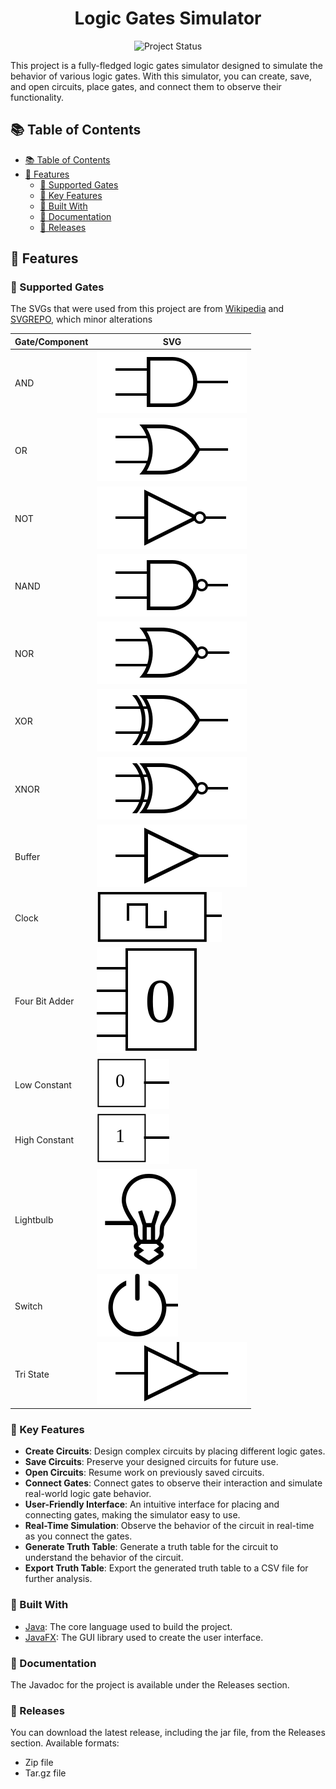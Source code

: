 <h1 align="center">Logic Gates Simulator</h1>
<div align="center">
   <img src="https://img.shields.io/badge/project_status-complete-31c452?style=for-the-badge" alt="Project Status" />
</div>

This project is a fully-fledged logic gates simulator designed to simulate the behavior of various logic gates. With this simulator, you can create, save, and open circuits, place gates, and connect them to observe their functionality.

## 📚 Table of Contents

-  [📚 Table of Contents](#-table-of-contents)
-  [🎯 Features](#-features)
   -  [🔌 Supported Gates](#-supported-gates)
   -  [🌟 Key Features](#-key-features)
   -  [🧰 Built With](#-built-with)
   -  [📖 Documentation](#-documentation)
   -  [🚀 Releases](#-releases)

## 🎯 Features

### 🔌 Supported Gates

The SVGs that were used from this project are from [Wikipedia](https://en.wikipedia.org/wiki/Logic_gate) and [SVGREPO](https://www.svgrepo.com/), which minor alterations

| Gate/Component | SVG                                                                                  |
| -------------- | ------------------------------------------------------------------------------------ |
| AND            | ![AND](src/main/resources/com/paperturtle/AND_ANSI_Labelled.svg)                     |
| OR             | ![OR](src/main/resources/com/paperturtle/OR_ANSI_Labelled.svg)                       |
| NOT            | ![NOT](src/main/resources/com/paperturtle/NOT_ANSI_Labelled.svg)                     |
| NAND           | ![NAND](src/main/resources/com/paperturtle/NAND_ANSI_Labelled.svg)                   |
| NOR            | ![NOR](src/main/resources/com/paperturtle/NOR_ANSI_Labelled.svg)                     |
| XOR            | ![XOR](src/main/resources/com/paperturtle/XOR_ANSI_Labelled.svg)                     |
| XNOR           | ![XNOR](src/main/resources/com/paperturtle/XNOR_ANSI_Labelled.svg)                   |
| Buffer         | ![Buffer](src/main/resources/com/paperturtle/BUFFER_ANSI_Labelled.svg)               |
| Clock          | ![Clock](src/main/resources/com/paperturtle/CLOCK_ANSI_Labelled.svg)                 |
| Four Bit Adder | ![Four Bit Adder](src/main/resources/com/paperturtle/FOURBITDIGIT_ANSI_Labelled.svg) |
| Low Constant   | ![Low Constant](src/main/resources/com/paperturtle/LOWCONSTANT_ANSI_Labelled.svg)    |
| High Constant  | ![High Constant](src/main/resources/com/paperturtle/HIGHCONSTANT_ANSI_Labelled.svg)  |
| Lightbulb      | ![Lightbulb](src/main/resources/com/paperturtle/LIGHTBULB_ANSI_Labelled.svg)         |
| Switch         | ![Switch](src/main/resources/com/paperturtle/SWITCH_ANSI_Labelled.svg)               |
| Tri State      | ![Tri State](src/main/resources/com/paperturtle/TRISTATE_ANSI_Labelled.svg)          |

### 🌟 Key Features

-  **Create Circuits**: Design complex circuits by placing different logic gates.
-  **Save Circuits**: Preserve your designed circuits for future use.
-  **Open Circuits**: Resume work on previously saved circuits.
-  **Connect Gates**: Connect gates to observe their interaction and simulate real-world logic gate behavior.
-  **User-Friendly Interface**: An intuitive interface for placing and connecting gates, making the simulator easy to use.
-  **Real-Time Simulation**: Observe the behavior of the circuit in real-time as you connect the gates.
-  **Generate Truth Table**: Generate a truth table for the circuit to understand the behavior of the circuit.
-  **Export Truth Table**: Export the generated truth table to a CSV file for further analysis.

### 🧰 Built With

-  [Java](https://www.java.com/en/): The core language used to build the project.
-  [JavaFX](https://openjfx.io/): The GUI library used to create the user interface.

### 📖 Documentation

The Javadoc for the project is available under the Releases section.

### 🚀 Releases

You can download the latest release, including the jar file, from the Releases section. Available formats:

-  Zip file
-  Tar.gz file
